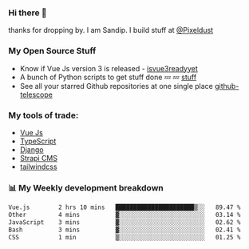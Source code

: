 ### Hi there 👋

thanks for dropping by.
I am Sandip. I build stuff at [@Pixeldust](github.com/pixeldust-in/)

###  **My Open Source Stuff**

 - Know if Vue Js version 3 is released -  [isvue3readyyet](https://github.com/sandiprb/isvue3readyyet)
 - A bunch of Python scripts to get stuff done 💤 💤 [stuff](https://github.com/sandiprb/stuff)
 - See all your starred Github repositories at one single place [github-telescope](https://github.com/sandiprb/github-telescope)



###  **My tools of trade:**
 - [Vue Js](https://github.com/vuejs/vue/)
 - [TypeScript](https://github.com/microsoft/TypeScript)
 - [Django](github.com/django/django)
 - [Strapi CMS](github.com/strapi/strapi)
 - [tailwindcss](https://github.com/tailwindlabs/tailwindcss)


###  📊 **My Weekly development breakdown**
<!--START_SECTION:waka-->

```txt
Vue.js        2 hrs 10 mins   ██████████████████████▒░░   89.47 %
Other         4 mins          ▓░░░░░░░░░░░░░░░░░░░░░░░░   03.14 %
JavaScript    3 mins          ▓░░░░░░░░░░░░░░░░░░░░░░░░   02.62 %
Bash          3 mins          ▓░░░░░░░░░░░░░░░░░░░░░░░░   02.41 %
CSS           1 min           ▒░░░░░░░░░░░░░░░░░░░░░░░░   01.25 %
```

<!--END_SECTION:waka-->

